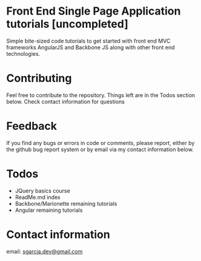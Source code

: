 # Front End Single Page Application tutorials [uncompleted]
Simple bite-sized code tutorials to get started with front end MVC frameworks AngularJS and Backbone JS along with other front end technologies. 

# Contributing
Feel free to contribute to the repository. Things left are in the Todos section below. Check contact information for questions

# Feedback
If you find any bugs or errors in code or comments, please report, either by the github bug report system or by email via my contact information below.

# Todos
* JQuery basics course
* ReadMe.md index
* Backbone/Marionette remaining tutorials
* Angular remaining tutorials

# Contact information
email: sgarcia.dev@gmail.com